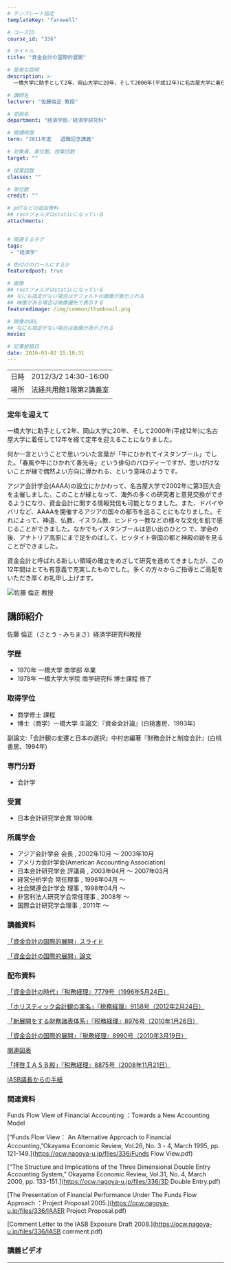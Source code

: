 ```yaml
---
# テンプレート指定
templateKey: "farewell"

# コースID
course_id: "336"

# タイトル
title: "資金会計の国際的展開"

# 簡単な説明
description: >-
  一橋大学に助手として2年、岡山大学に20年、そして2000年(平成12年)に名古屋大学に着任して12年を経て定年を迎えることになりました。 何か一言ということで思いついた言葉が「牛にひかれてイスタンブール」でした。「春風や牛にひかれて善光寺」という俳句のパロディーですが、思いがけないことが縁で偶然よい方向に導かれる、という意味のようです。 アジア会計学会(AAAA)の設立にかかわって、 ....

# 講師名
lecturer: "佐藤倫正 教授"

# 部局名
department: "経済学部／経済学研究科"

# 開講時限
term: "2011年度	退職記念講義"

# 対象者、単位数、授業回数
target: ""

# 授業回数
classes: ""

# 単位数
credit: ""

# pdfなどの追加資料
## rootフォルダはstaticになっている
attachments:


# 関連するタグ
tags:
 - "経済学"

# 色付けのロールにするか
featuredpost: true

# 画像
## rootフォルダはstaticになっている
## なにも指定がない場合はデフォルトの画像が表示される
## 映像がある場合は映像優先で表示する
featuredimage: /img/common/thumbnail.png

# 映像のURL
## なにも指定がない場合は画像が表示される
movie: 

# 記事投稿日
date: 2016-03-02 15:10:31
---
```


|   |   |
|---|---|
| 日時 | 2012/3/2  14:30-16:00 |
| 場所 | 法経共用館1階第2講義室 |
|   |   |


### 定年を迎えて

一橋大学に助手として2年、岡山大学に20年、そして2000年(平成12年)に名古屋大学に着任して12年を経て定年を迎えることになりました。

何か一言ということで思いついた言葉が「牛にひかれてイスタンブール」でした。「春風や牛にひかれて善光寺」という俳句のパロディーですが、思いがけないことが縁で偶然よい方向に導かれる、という意味のようです。

アジア会計学会(AAAA)の設立にかかわって、名古屋大学で2002年に第3回大会を主催しました。このことが縁となって、海外の多くの研究者と意見交換ができるようになり、資金会計に関する情報発信も可能となりました。また、ドバイやバリなど、AAAAを開催するアジアの国々の都市を巡ることにもなりました。それによって、神道、仏教、イスラム教、ヒンドゥー教などの様々な文化を肌で感じることができました。なかでもイスタンブールは思い出のひとつ で、学会の後、アナトリア高原にまで足をのばして、ヒッタイト帝国の都と神殿の跡を見ることができました。

資金会計と呼ばれる新しい領域の確立をめざして研究を進めてきましたが、この12年間はとても有意義で充実したものでした。多くの方々からご指導とご高配をいただき厚くお礼申し上げます。



![佐藤 倫正 教授](https://ocw.nagoya-u.jp/files/336/s_sato.jpg) 
## 講師紹介

佐藤 倫正（さとう・みちまさ）経済学研究科教授

### 学歴

* 1970年 一橋大学 商学部 卒業
* 1978年 一橋大学大学院 商学研究科 博士課程 修了

### 取得学位

* 商学修士 課程
* 博士（商学）一橋大学 主論文:『資金会計論』(白桃書房、1993年)

副論文:「会計観の変遷と日本の選択」中村忠編著『財務会計と制度会計』(白桃書房、1994年)


### 専門分野

* 会計学

### 受賞

* 日本会計研究学会賞 1990年

### 所属学会

* アジア会計学会 会長 , 2002年10月 〜 2003年10月
* アメリカ会計学会(American Accounting Association)
* 日本会計研究学会 評議員 , 2003年04月 〜 2007年03月
* 経営分析学会 常任理事 , 1996年04月 〜
* 社会関連会計学会 理事 , 1998年04月 〜
* 非営利法人研究学会常任理事 , 2008年 〜
* 国際会計研究学会理事 , 2011年 〜


### 講義資料

[「資金会計の国際的展開」スライド](https://ocw.nagoya-u.jp/files/336/H23michimasa-sato_materials_kai.pdf) 


[「資金会計の国際的展開」論文](https://ocw.nagoya-u.jp/files/336/ronbun_sato_michimasa.pdf) 


### 配布資料

[「資金会計の時代」『税務経理』7779号（1996年5月24日）](https://ocw.nagoya-u.jp/files/336/[1]H23michimasa-sato.pdf) 


[「ホリスティック会計観の実名」『税務経理』9158号（2012年2月24日）](https://ocw.nagoya-u.jp/files/336/[2]H23michimasa-sato.pdf) 


[「新展開をする財務諸表体系」『税務経理』8976号（2010年1月26日）](https://ocw.nagoya-u.jp/files/336/[3]H23michimasa-sato.pdf) 


[「資金会計の国際的展開」『税務経理』8990号（2010年3月19日）](https://ocw.nagoya-u.jp/files/336/[4]H23michimasa-sato.pdf) 


[関連図表](https://ocw.nagoya-u.jp/files/336/[5]H23michimasa-sato.pdf) 


[「拝啓ＩＡＳＢ殿」『税務経理』8875号（2008年11月21日）](https://ocw.nagoya-u.jp/files/336/[6]H23michimasa-sato.pdf) 


[IASB議長からの手紙](https://ocw.nagoya-u.jp/files/336/[7]H23michimasa-sato.pdf) 


### 関連資料

Funds Flow View of Financial Accounting ：Towards a New Accounting Model

[“Funds Flow View： An Alternative Approach to Financial Accounting,”Okayama Economic Review, Vol.26, No. 3・4, March 1995, pp. 121-149.](https://ocw.nagoya-u.jp/files/336/Funds Flow View.pdf) 

[“The Structure and Implications of the Three Dimensional Double Entry Accounting System,” Okayama Economic Review, Vol.31, No. 4, March 2000, pp. 133-151.](https://ocw.nagoya-u.jp/files/336/3D Double Entry.pdf) 

[The Presentation of Financial Performance Under The Funds Flow Approach ：Project Proposal 2005.](https://ocw.nagoya-u.jp/files/336/IAAER Project Proposal.pdf) 

[Comment Letter to the IASB Exposure Draft 2008.](https://ocw.nagoya-u.jp/files/336/IASB comment.pdf) 


### 講義ビデオ


-----